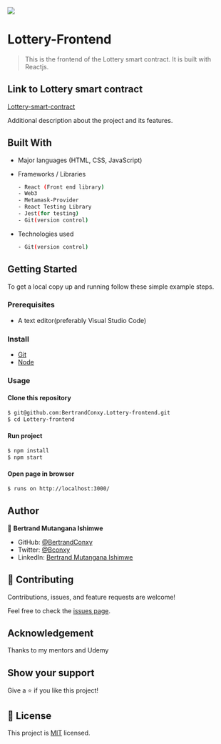 ![](https://img.shields.io/badge/LotteryReact-black)

# Lottery-Frontend
> This is the frontend of the Lottery smart contract. It is built with Reactjs.

## Link to Lottery smart contract

[Lottery-smart-contract](https://github.com/BertrandConxy/Lottery)


Additional description about the project and its features.

## Built With

- Major languages (HTML, CSS, JavaScript)

- Frameworks / Libraries
  ```bash
  - React (Front end library)
  - Web3
  - Metamask-Provider
  - React Testing Library
  - Jest(for testing)
  - Git(version control)
  ```

- Technologies used 
  
  ``` bash
  - Git(version control)
  ```


## Getting Started

To get a local copy up and running follow these simple example steps.

### Prerequisites
 - A text editor(preferably Visual Studio Code)

### Install
  -  [Git](https://git-scm.com/downloads)
  -  [Node](https://nodejs.org/en/download/)

### Usage
#### Clone this repository

```bash
$ git@github.com:BertrandConxy.Lottery-frontend.git
$ cd Lottery-frontend
```
#### Run project

```bash
$ npm install
$ npm start
```

#### Open page in browser
```bash
$ runs on http://localhost:3000/
```

## Author

👤 **Bertrand Mutangana Ishimwe**

- GitHub: [@BertrandConxy](https://github.com/BertrandConxy)
- Twitter: [@Bconxy](https://twitter.com/BertrandMutanga)
- LinkedIn: [Bertrand Mutangana Ishimwe](https://www.linkedin.com/in/bertrandmutangana)

## 🤝 Contributing

Contributions, issues, and feature requests are welcome!

Feel free to check the [issues page](https://github.com/BertrandConxy/Lottery-frontend/issues).

## Acknowledgement

Thanks to my mentors and Udemy

## Show your support

Give a ⭐️ if you like this project!

## 📝 License

This project is [MIT](https://opensource.org/licenses/MIT) licensed.
